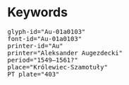 # Keywords
<pre>
glyph-id="Au-01a0103"
font-id="Au-01a0103"
printer-id="Au"
printer="Aleksander Augezdecki"
period="1549–1561?"
place="Królewiec-Szamotuły"
PT plate="403"
</pre>
